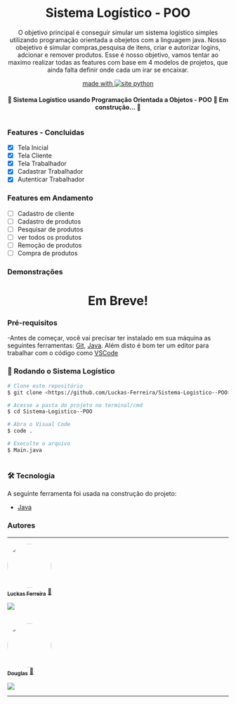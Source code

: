 <h1 align="center"> Sistema Logístico - POO </h1>

<p align="center">O objetivo principal é conseguir simular um sistema logístico simples utilizando programação orientada a obejetos com a linguagem java.
Nosso obejetivo é simular compras,pesquisa de itens, criar e autorizar logins, adcionar e remover produtos.
Esse é nosso objetivo, vamos tentar ao maximo realizar todas as features com base em 4 modelos de projetos, que ainda falta definir onde cada um irar se encaixar.
</p>

<p align="center"> 
  <a href="https://www.python.org/">
	  made with
        <img src="https://img.shields.io/badge/java-%23ED8B00.svg?style=for-the-badge&logo=java&logoColor=white" alt="site python">
  </a>
</p>

<h4 align="center"> 
	🚧  Sistema Logístico usando Programação Orientada a Objetos - POO 🚀 Em construção...  🚧
</h4>

#


### Features - Concluidas
- [x] Tela Inicial
- [x] Tela Cliente
- [x] Tela Trabalhador
- [x] Cadastrar Trabalhador
- [x] Autenticar Trabalhador

### Features em Andamento 
- [ ] Cadastro de cliente
- [ ] Cadastro de produtos
- [ ] Pesquisar de produtos
- [ ] ver todos os produtos
- [ ] Remoção de produtos
- [ ] Compra de produtos

### Demonstrações
<h1 align="center">
  Em Breve!
</h1>

### Pré-requisitos

-Antes de começar, você vai precisar ter instalado em sua máquina as seguintes ferramentas:
[Git](https://git-scm.com), [Java](https://www.java.com/). 
Além disto é bom ter um editor para trabalhar com o código como [VSCode](https://code.visualstudio.com/)

### 🎲 Rodando o Sistema Logístico

```bash
# Clone este repositório
$ git clone <https://github.com/Luckas-Ferreira/Sistema-Logistico--POO>

# Acesse a pasta do projeto no terminal/cmd
$ cd Sistema-Logistico--POO

# Abra o Visual Code
$ code .

# Execulte o arquivo
$ Main.java
```
#

### 🛠 Tecnologia

A seguinte ferramenta foi usada na construção do projeto:

- [Java](https://www.java.com/)

### Autores
---

<a href="https://github.com/Luckas-Ferreira">
 <img style="border-radius: 50%;" src="https://avatars.githubusercontent.com/u/107446934?v=4" width="100px;" alt=""/>
 <br />
 <sub><b>Luckas Ferreira</b></sub></a> <a href="https://github.com/Luckas-Ferreira" title="Sistema Logístico - POO">🚀</a>

<a href="https://instagram.com/luckas_.ferreira" target="_blank"><img src="https://img.shields.io/badge/-Instagram-%23E4405F?style=for-the-badge&logo=instagram&logoColor=white" target="_blank"></a>
  
 <br />

<a href="https://github.com/Douglas-Alv3s">
 <img style="border-radius: 50%;" src="https://avatars.githubusercontent.com/u/112776295?v=4" width="100px;" alt=""/>
 <br />
 <sub><b>Douglas</b></sub></a> <a href="https://github.com/Douglas-Alv3s" title="Sistema Logístico - POO">🚀</a>

<a href="https://instagram.com/douglasytb" target="_blank"><img src="https://img.shields.io/badge/-Instagram-%23E4405F?style=for-the-badge&logo=instagram&logoColor=white" target="_blank"></a>
  

 ---
